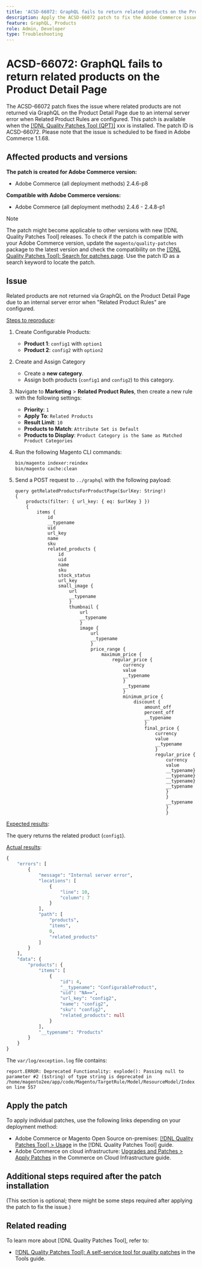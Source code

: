 ```yaml
---
title: 'ACSD-66072: GraphQL fails to return related products on the Product Detail Page'
description: Apply the ACSD-66072 patch to fix the Adobe Commerce issue where related products are not returned via GraphQL on the Product Detail Page due to an internal server error when Related Product Rules are configured.
feature: GraphQL, Products 
role: Admin, Developer
type: Troubleshooting
---
```


# ACSD-66072: GraphQL fails to return related products on the Product Detail Page

The ACSD-66072 patch fixes the issue where related products are not returned via GraphQL on the Product Detail Page due to an internal server error when Related Product Rules are configured. This patch is available when the [[!DNL Quality Patches Tool (QPT)]](/help/tools/quality-patches-tool/quality-patches-tool-to-self-serve-quality-patches.md) xxx is installed. The patch ID is ACSD-66072. Please note that the issue is scheduled to be fixed in Adobe Commerce 1.1.68.

## Affected products and versions

**The patch is created for Adobe Commerce version:**

* Adobe Commerce (all deployment methods) 2.4.6-p8

**Compatible with Adobe Commerce versions:**

* Adobe Commerce (all deployment methods)  2.4.6 - 2.4.8-p1

>[!NOTE]
>
>The patch might become applicable to other versions with new [!DNL Quality Patches Tool] releases. To check if the patch is compatible with your Adobe Commerce version, update the `magento/quality-patches` package to the latest version and check the compatibility on the [[!DNL Quality Patches Tool]: Search for patches page](https://experienceleague.adobe.com/tools/commerce-quality-patches/index.html). Use the patch ID as a search keyword to locate the patch.

## Issue

Related products are not returned via GraphQL on the Product Detail Page due to an internal server error when "Related Product Rules" are configured.

<u>Steps to reproduce</u>:


1. Create Configurable Products:
    * **Product 1**: `config1` with `option1`
    * **Product 2**: `config2` with `option2`

1. Create and Assign Category
    * Create a **new category**.
    * Assign both products (`config1` and `config2`) to this category.

1. Navigate to **Marketing** > **Related Product Rules**, then create a new rule with the following settings:
    
    * **Priority**: `1`  
    * **Apply To**: `Related Products`  
    * **Result Limit**: `10`  
    * **Products to Match**: `Attribute Set is Default`  
    * **Products to Display**: `Product Category is the Same as Matched Product Categories`

1. Run the following Magento CLI commands:

    ```bash
    bin/magento indexer:reindex
    bin/magento cache:clean
    ```

1. Send a POST request to `../graphql` with the following payload:

    ```
    query getRelatedProductsForProductPage($urlKey: String!) 
    {
        products(filter: { url_key: { eq: $urlKey } }) 
        {
            items {
                id
                __typename
                uid
                url_key
                name
                sku
                related_products {
                    id
                    uid
                    name
                    sku
                    stock_status
                    url_key
                    small_image {
                        url
                        __typename
                        }
                        thumbnail {
                            url
                            __typename
                            }
                            image {
                                url
                                __typename
                                }
                                price_range {
                                    maximum_price {
                                        regular_price {
                                            currency
                                            value
                                            __typename
                                            }
                                            __typename
                                            }
                                            minimum_price {
                                                discount {
                                                    amount_off
                                                    percent_off
                                                    __typename
                                                    }
                                                    final_price {
                                                        currency
                                                        value
                                                        __typename
                                                        }
                                                        regular_price {
                                                            currency
                                                            value
                                                            __typename}
                                                            __typename}
                                                            __typename}
                                                            __typename
                                                            }
                                                            }
                                                            __typename
                                                            }
                                                            }

    ```

<u>Expected results</u>:

The query returns the related product (`config1`).

<u>Actual results</u>:

```graphql
{
    "errors": [
        {
            "message": "Internal server error",
            "locations": [
                {
                    "line": 10,
                    "column": 7
                }
            ],
            "path": [
                "products",
                "items",
                0,
                "related_products"
            ]
        }
    ],
    "data": {
        "products": {
            "items": [
                {
                    "id": 4,
                    "__typename": "ConfigurableProduct",
                    "uid": "NA==",
                    "url_key": "config2",
                    "name": "config2",
                    "sku": "config2",
                    "related_products": null
                }
            ],
            "__typename": "Products"
        }
    }
}
```

The `var/log/exception.log` file contains:

```
report.ERROR: Deprecated Functionality: explode(): Passing null to parameter #2 ($string) of type string is deprecated in /home/magento2ee/app/code/Magento/TargetRule/Model/ResourceModel/Index.php on line 557
```

## Apply the patch

To apply individual patches, use the following links depending on your deployment method:

* Adobe Commerce or Magento Open Source on-premises: [[!DNL Quality Patches Tool] > Usage](/help/tools/quality-patches-tool/usage.md) in the [!DNL Quality Patches Tool] guide.
* Adobe Commerce on cloud infrastructure: [Upgrades and Patches > Apply Patches](https://experienceleague.adobe.com/docs/commerce-cloud-service/user-guide/develop/upgrade/apply-patches.html) in the Commerce on Cloud Infrastructure guide.

## Additional steps required after the patch installation

(This section is optional; there might be some steps required after applying the patch to fix the issue.) 

## Related reading

To learn more about [!DNL Quality Patches Tool], refer to:

* [[!DNL Quality Patches Tool]: A self-service tool for quality patches](/help/tools/quality-patches-tool/quality-patches-tool-to-self-serve-quality-patches.md) in the Tools guide.

